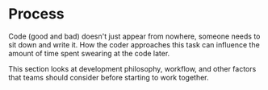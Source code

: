 # Process

Code (good and bad) doesn't just appear from nowhere, someone needs to sit down and write it. How the coder approaches this task can influence the amount of time spent swearing at the code later.

This section looks at development philosophy, workflow, and other factors that teams should consider before starting to work together.
